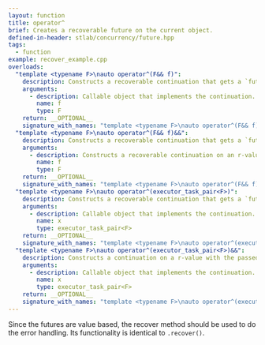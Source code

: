 ```yaml
---
layout: function
title: operator^
brief: Creates a recoverable future on the current object.
defined-in-header: stlab/concurrency/future.hpp
tags:
  - function
example: recover_example.cpp
overloads:
  "template <typename F>\nauto operator^(F&& f)":
    description: Constructs a recoverable continuation that gets a `future<T>` passed.
    arguments:
      - description: Callable object that implements the continuation. `T` of this must be convertible to the parameter of `f`.
        name: f
        type: F
    return: __OPTIONAL__
    signature_with_names: "template <typename F>\nauto operator^(F&& f) const"
  "template <typename F>\nauto operator^(F&& f)&&":
    description: Constructs a recoverable continuation that gets a `future<T>` passed.
    arguments:
      - description: Constructs a recoverable continuation on an r-value future. It gets a `future<T>` passed.
        name: f
        type: F
    return: __OPTIONAL__
    signature_with_names: "template <typename F>\nauto operator^(F&& f) &&"
  "template <typename F>\nauto operator^(executor_task_pair<F>)": 
    description: Constructs a recoverable continuation that gets a `future<T>` passed. It uses the provided executor.
    arguments:
      - description: Callable object that implements the continuation. `T` of this must be convertible to the parameter of `f`.
        name: x
        type: executor_task_pair<F>
    return: __OPTIONAL__
    signature_with_names: "template <typename F>\nauto operator^(executor_task_pair<F> x) const"
  "template <typename F>\nauto operator^(executor_task_pair<F>)&&": 
    description: Constructs a continuation on a r-value with the passed callable object using the provided executor.
    arguments:
      - description: Callable object that implements the continuation. `T` of this must be convertible to the parameter of `f`.
        name: x
        type: executor_task_pair<F>
    return: __OPTIONAL__
    signature_with_names: "template <typename F>\nauto operator^(executor_task_pair<F> x) &&"
---
```

Since the futures are value based, the recover method should be used to do the error handling. Its functionality is identical to `.recover()`.



